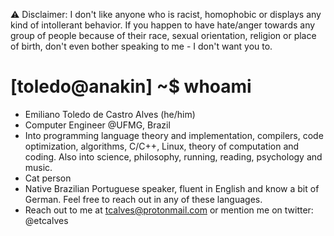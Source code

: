 :warning: Disclaimer: I don't like anyone who is racist, homophobic or displays any kind of intollerant behavior. If you happen to have hate/anger towards any group of people because of their race, sexual orientation, religion or place of birth, don't even bother speaking to me - I don't want you to. 

# [toledo@anakin] ~$ whoami
- Emiliano Toledo de Castro Alves (he/him)
- Computer Engineer @UFMG, Brazil
- Into programming language theory and implementation, compilers, code optimization, algorithms, C/C++, Linux, theory of computation and coding. Also into science, philosophy, running, reading, psychology and music.
- Cat person
- Native Brazilian Portuguese speaker, fluent in English and know a bit of German. Feel free to reach out in any of these languages.
- Reach out to me at tcalves@protonmail.com or mention me on twitter: @etcalves

